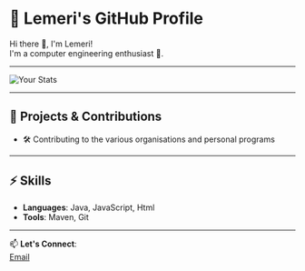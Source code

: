 # 🌟 Lemeri's GitHub Profile

Hi there 👋, I'm Lemeri!  
I'm a computer engineering enthusiast 🚀.

---
![Your Stats](https://github-readme-stats.vercel.app/api?Lemeri123=Lemeri123&show_icons=true&count_private=true)

---

## 🚀 Projects & Contributions

- 🛠 Contributing to the various organisations and personal programs    

---

## ⚡ Skills

- **Languages**: Java, JavaScript, Html
- **Tools**: Maven, Git

---

📫 **Let's Connect**:  
[Email](lemerigift@gmail.com) 


<!---
Lemeri123/Lemeri123 is a ✨ special ✨ repository because its `README.md` (this file) appears on your GitHub profile.
You can click the Preview link to take a look at your changes.
--->
